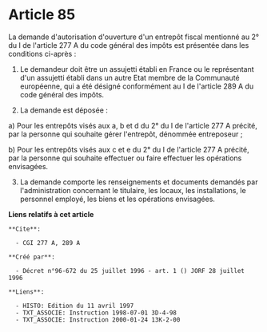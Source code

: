# Article 85

La demande d'autorisation d'ouverture d'un entrepôt fiscal mentionné au 2° du I de l'article 277 A du code général des impôts
est présentée dans les conditions ci-après :

1. Le demandeur doit être un assujetti établi en France ou le représentant d'un assujetti établi dans un autre Etat membre de
la Communauté européenne, qui a été désigné conformément au I de l'article 289 A du code général des impôts.

2. La demande est déposée :

a) Pour les entrepôts visés aux a, b et d du 2° du I de l'article 277 A précité, par la personne qui souhaite gérer
l'entrepôt, dénommée entreposeur ;

b) Pour les entrepôts visés aux c et e du 2° du I de l'article 277 A précité, par la personne qui souhaite effectuer ou faire
effectuer les opérations envisagées.

3. La demande comporte les renseignements et documents demandés par l'administration concernant le titulaire, les locaux, les
installations, le personnel employé, les biens et les opérations envisagées.

**Liens relatifs à cet article**

	**Cite**:

	  - CGI 277 A, 289 A

	**Créé par**:

	  - Décret n°96-672 du 25 juillet 1996 - art. 1 () JORF 28 juillet 1996

	**Liens**:

	  - HISTO: Edition du 11 avril 1997
	  - TXT_ASSOCIE: Instruction 1998-07-01 3D-4-98
	  - TXT_ASSOCIE: Instruction 2000-01-24 13K-2-00
